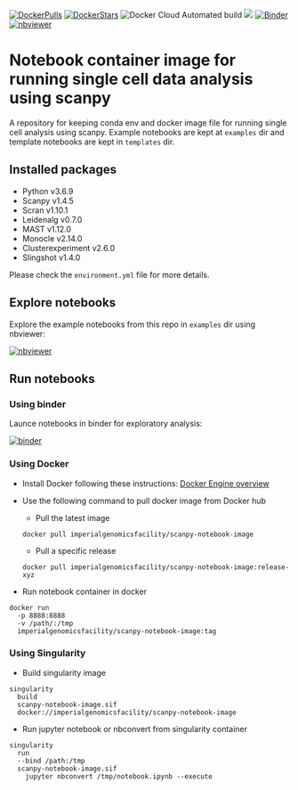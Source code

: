 [![DockerPulls](https://img.shields.io/docker/pulls/imperialgenomicsfacility/scanpy-notebook-image.svg)](https://registry.hub.docker.com/r/imperialgenomicsfacility/scanpy-notebook-image)
[![DockerStars](https://img.shields.io/docker/stars/imperialgenomicsfacility/scanpy-notebook-image.svg)](https://registry.hub.docker.com/r/imperialgenomicsfacility/scanpy-notebook-image)
![Docker Cloud Automated build](https://img.shields.io/docker/cloud/automated/imperialgenomicsfacility/scanpy-notebook-image)
[![](https://images.microbadger.com/badges/image/imperialgenomicsfacility/scanpy-notebook-image.svg)](https://microbadger.com/images/imperialgenomicsfacility/scanpy-notebook-image)
[![Binder](https://mybinder.org/badge_logo.svg)](https://mybinder.org/v2/gh/imperial-genomics-facility/scanpy-notebook-image/master?urlpath=lab)
[![nbviewer](https://img.shields.io/badge/launch-nbviewer-coral)](https://nbviewer.jupyter.org/github/imperial-genomics-facility/scanpy-notebook-image/tree/master/)
# Notebook container image for running single cell data analysis using scanpy
A repository for keeping conda env and docker image file for running single cell analysis using scanpy. Example notebooks are kept at `examples` dir and template notebooks are kept in `templates` dir.

## Installed packages

 * Python v3.6.9
 * Scanpy v1.4.5
 * Scran v1.10.1
 * Leidenalg v0.7.0
 * MAST v1.12.0
 * Monocle v2.14.0
 * Clusterexperiment v2.6.0
 * Slingshot v1.4.0

 Please check the `environment.yml` file for more details.

## Explore notebooks

Explore the example notebooks from this repo in `examples` dir using nbviewer: <p/>
  [![nbviewer](https://img.shields.io/badge/launch-nbviewer-coral)](https://nbviewer.jupyter.org/github/imperial-genomics-facility/scanpy-notebook-image/tree/master/)

## Run notebooks

### Using binder

Launce notebooks in binder for exploratory analysis: <p/>
[![binder](https://mybinder.org/badge_logo.svg)](https://mybinder.org/v2/gh/imperial-genomics-facility/scanpy-notebook-image/master?urlpath=lab)

### Using Docker

* Install Docker following these instructions: [Docker Engine overview](https://docs.docker.com/install/)
* Use the following command to pull docker image from Docker hub

  * Pull the latest image
  <pre><code>docker pull imperialgenomicsfacility/scanpy-notebook-image
  </code></pre>

  * Pull a specific release <p/>
  <pre><code>docker pull imperialgenomicsfacility/scanpy-notebook-image:release-xyz
  </code></pre>

* Run notebook container in docker

<pre><code>docker run
  -p 8888:8888 
  -v /path/:/tmp 
  imperialgenomicsfacility/scanpy-notebook-image:tag
</code></pre>

### Using Singularity

* Build singularity image

<pre><code>singularity 
  build 
  scanpy-notebook-image.sif 
  docker://imperialgenomicsfacility/scanpy-notebook-image
</code></pre>

* Run jupyter notebook or nbconvert from singularity container

<pre><code>singularity
  run
  --bind /path:/tmp
  scanpy-notebook-image.sif
    jupyter nbconvert /tmp/notebook.ipynb --execute
</code></pre>